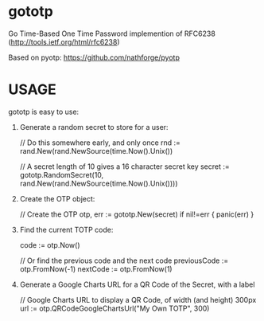 gototp
======

Go Time-Based One Time Password implemention of RFC6238 (http://tools.ietf.org/html/rfc6238)

Based on pyotp: https://github.com/nathforge/pyotp

USAGE
=====
gototp is easy to use:

1. Generate a random secret to store for a user:

    // Do this somewhere early, and only once
    rnd := rand.New(rand.NewSource(time.Now().Unix())
    
    // A secret length of 10 gives a 16 character secret key
    secret := gototp.RandomSecret(10, rand.New(rand.NewSource(time.Now().Unix())))
    
2.  Create the OTP object:

    // Create the OTP
    otp, err := gototp.New(secret)
    if nil!=err {
      panic(err)
  	}

3.  Find the current TOTP code:

    code := otp.Now()

    // Or find the previous code and the next code
    previousCode := otp.FromNow(-1)
    nextCode := otp.FromNow(1)

4.  Generate a Google Charts URL for a QR Code of the Secret, with a label

    // Google Charts URL to display a QR Code, of width (and height) 300px
    url := otp.QRCodeGoogleChartsUrl("My Own TOTP", 300)
